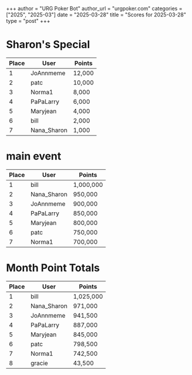 +++
author = "URG Poker Bot"
author_url = "urgpoker.com"
categories = ["2025", "2025-03"]
date = "2025-03-28"
title = "Scores for 2025-03-28"
type = "post"
+++
# Sharon's Special

| Place | User | Points |
|-------|------|--------|
| 1 | JoAnnmeme | 12,000 |
| 2 | patc | 10,000 |
| 3 | Norma1 | 8,000 |
| 4 | PaPaLarry | 6,000 |
| 5 | Maryjean | 4,000 |
| 6 | bill | 2,000 |
| 7 | Nana_Sharon | 1,000 |

# main event

| Place | User | Points |
|-------|------|--------|
| 1 | bill | 1,000,000 |
| 2 | Nana_Sharon | 950,000 |
| 3 | JoAnnmeme | 900,000 |
| 4 | PaPaLarry | 850,000 |
| 5 | Maryjean | 800,000 |
| 6 | patc | 750,000 |
| 7 | Norma1 | 700,000 |

# Month Point Totals

| Place | User | Points |
|-------|------|--------|
| 1 | bill | 1,025,000 |
| 2 | Nana_Sharon | 971,000 |
| 3 | JoAnnmeme | 941,500 |
| 4 | PaPaLarry | 887,000 |
| 5 | Maryjean | 845,000 |
| 6 | patc | 798,500 |
| 7 | Norma1 | 742,500 |
| 8 | gracie | 43,500 |
